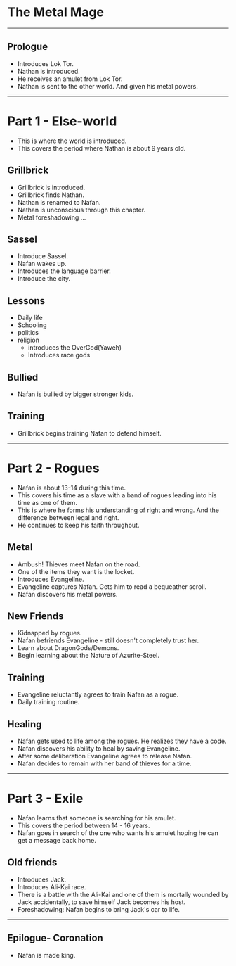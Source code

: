 # The Metal Mage

---

## Prologue
* Introduces Lok Tor.
* Nathan is introduced.
* He receives an amulet from Lok Tor.
* Nathan is sent to the other world. And given his metal powers.

---

# Part 1 - Else-world

* This is where the world is introduced.
* This covers the period where Nathan is about 9 years old.

## Grillbrick
* Grillbrick is introduced.
* Grillbrick finds Nathan.
* Nathan is renamed to Nafan.
* Nathan is unconscious through this chapter.
* Metal foreshadowing ...

## Sassel
* Introduce Sassel.
* Nafan wakes up.
* Introduces the language barrier.
* Introduce the city.

## Lessons
* Daily life
* Schooling
* politics
* religion
	* introduces the OverGod(Yaweh)
	* Introduces race gods

## Bullied
* Nafan is bullied by bigger stronger kids.

## Training
* Grillbrick begins training Nafan to defend himself.

---

# Part 2 - Rogues
* Nafan is about 13-14 during this time.
* This covers his time as a slave with a band of rogues leading into his time as one of them.
* This is where he forms his understanding of right and wrong. And the difference between legal and right.
* He continues to keep his faith throughout.

## Metal
* Ambush! Thieves meet Nafan on the road.
* One of the items they want is the locket.
* Introduces Evangeline.
* Evangeline captures Nafan. Gets him to read a bequeather scroll.
* Nafan discovers his metal powers.

## New Friends
* Kidnapped by rogues.
* Nafan befriends Evangeline - still doesn't completely trust her.
* Learn about DragonGods/Demons.
* Begin learning about the Nature of Azurite-Steel.

## Training
* Evangeline reluctantly agrees to train Nafan as a rogue.
* Daily training routine.

## Healing
* Nafan gets used to life among the rogues. He realizes they have a code.
* Nafan discovers his ability to heal by saving Evangeline.
* After some deliberation Evangeline agrees to release Nafan.
* Nafan decides to remain with her band of thieves for a time.

---

# Part 3 - Exile
* Nafan learns that someone is searching for his amulet.
* This covers the period between 14 - 16 years.
* Nafan goes in search of the one who wants his amulet hoping he can get a message back home.

## Old friends
* Introduces Jack.
* Introduces Ali-Kai race.
* There is a battle with the Ali-Kai and one of them is mortally wounded by Jack accidentally, to save himself Jack becomes his host.
* Foreshadowing: Nafan begins to bring Jack's car to life.

---

## Epilogue- Coronation
* Nafan is made king.

